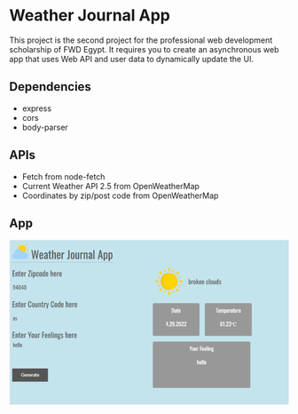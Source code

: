 # Weather Journal App
This project is the second project for the professional web development scholarship of FWD Egypt. It requires you to create an asynchronous web app that uses Web API and user data to dynamically update the UI.
## Dependencies
- express
- cors
- body-parser
## APIs
- Fetch from node-fetch
- Current Weather API 2.5 from OpenWeatherMap
- Coordinates by zip/post code from OpenWeatherMap
## App
![UI](app.png)